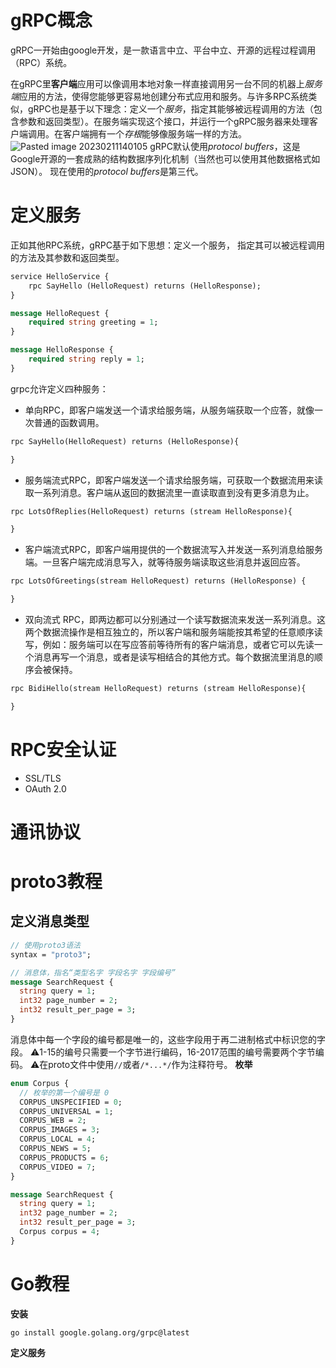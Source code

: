 # gRPC概念
gRPC一开始由google开发，是一款语言中立、平台中立、开源的远程过程调用（RPC）系统。

在gRPC里**客户端**应用可以像调用本地对象一样直接调用另一台不同的机器上*服务端*应用的方法，使得您能够更容易地创建分布式应用和服务。与许多RPC系统类似，gRPC也是基于以下理念：定义一个*服务*，指定其能够被远程调用的方法（包含参数和返回类型）。在服务端实现这个接口，并运行一个gRPC服务器来处理客户端调用。在客户端拥有一个*存根*能够像服务端一样的方法。
![Pasted image 20230211140105](https://article.biliimg.com/bfs/article/8afd5a4f4daf437229100e364ef65eb5f621978c.png)
gRPC默认使用*protocol buffers*，这是Google开源的一套成熟的结构数据序列化机制（当然也可以使用其他数据格式如JSON）。
现在使用的*protocol buffers*是第三代。

# 定义服务
正如其他RPC系统，gRPC基于如下思想：定义一个服务， 指定其可以被远程调用的方法及其参数和返回类型。
```protobuf
service HelloService { 
	rpc SayHello (HelloRequest) returns (HelloResponse); 
}

message HelloRequest { 
	required string greeting = 1; 
} 

message HelloResponse { 
	required string reply = 1; 
}
```

grpc允许定义四种服务：
- 单向RPC，即客户端发送一个请求给服务端，从服务端获取一个应答，就像一次普通的函数调用。
```protobuf
rpc SayHello(HelloRequest) returns (HelloResponse){

}
```
- 服务端流式RPC，即客户端发送一个请求给服务端，可获取一个数据流用来读取一系列消息。客户端从返回的数据流里一直读取直到没有更多消息为止。
```protobuf
rpc LotsOfReplies(HelloRequest) returns (stream HelloResponse){

}
```
- 客户端流式RPC，即客户端用提供的一个数据流写入并发送一系列消息给服务端。一旦客户端完成消息写入，就等待服务端读取这些消息并返回应答。
```protobuf
rpc LotsOfGreetings(stream HelloRequest) returns (HelloResponse) { 

}
```
- 双向流式 RPC，即两边都可以分别通过一个读写数据流来发送一系列消息。这两个数据流操作是相互独立的，所以客户端和服务端能按其希望的任意顺序读写，例如：服务端可以在写应答前等待所有的客户端消息，或者它可以先读一个消息再写一个消息，或者是读写相结合的其他方式。每个数据流里消息的顺序会被保持。
```protobuf
rpc BidiHello(stream HelloRequest) returns (stream HelloResponse){ 

}
```

# RPC安全认证
- SSL/TLS
- OAuth 2.0

# 通讯协议

# proto3教程
## 定义消息类型
```protobuf
// 使用proto3语法
syntax = "proto3";

// 消息体，指名“类型名字 字段名字 字段编号”
message SearchRequest {
  string query = 1;
  int32 page_number = 2;
  int32 result_per_page = 3;
}
```
消息体中每一个字段的编号都是唯一的，这些字段用于再二进制格式中标识您的字段。
⚠️1-15的编号只需要一个字节进行编码，16-2017范围的编号需要两个字节编码。
⚠️在proto文件中使用``//``或者``/*...*/``作为注释符号。
**枚举**
```protobuf
enum Corpus {
  // 枚举的第一个编号是 0 
  CORPUS_UNSPECIFIED = 0;
  CORPUS_UNIVERSAL = 1;
  CORPUS_WEB = 2;
  CORPUS_IMAGES = 3;
  CORPUS_LOCAL = 4;
  CORPUS_NEWS = 5;
  CORPUS_PRODUCTS = 6;
  CORPUS_VIDEO = 7;
}

message SearchRequest {
  string query = 1;
  int32 page_number = 2;
  int32 result_per_page = 3;
  Corpus corpus = 4;
}
```





# Go教程
**安装**
```shell
go install google.golang.org/grpc@latest
```
**定义服务**
```protobuf

```







